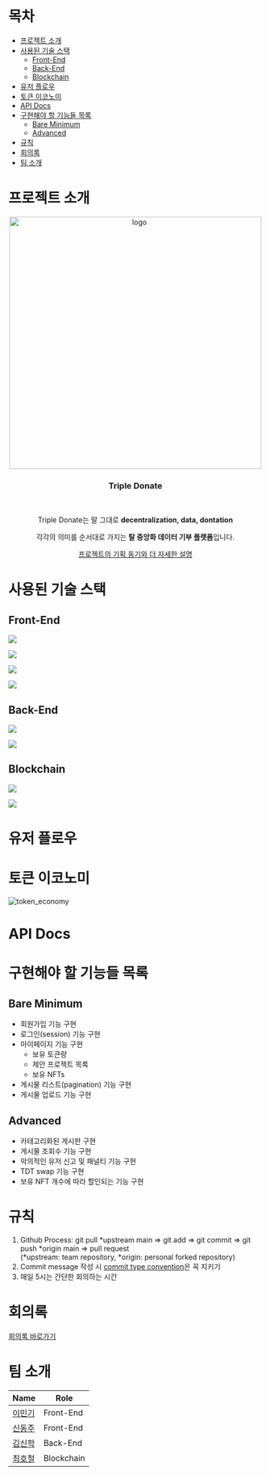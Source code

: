 # 목차

- [프로젝트 소개](#프로젝트-소개)
- [사용된 기술 스택](#사용된-기술-스택)
  - [Front-End](#front-end)
  - [Back-End](#back-end)
  - [Blockchain](#blockchain)
- [유저 플로우](#유저-플로우)
- [토큰 이코노미](#토큰-이코노미)
- [API Docs](#api-docs)
- [구현해야 할 기능들 목록](#구현해야-할-기능들-목록)
  - [Bare Minimum](#bare-minimum)
  - [Advanced](#advanced)
- [규칙](#규칙)
- [회의록](#회의록)
- [팀 소개](#팀-소개)

# 프로젝트 소개

<div align="center">
<img src="https://user-images.githubusercontent.com/60258527/157661452-39133fd7-7a88-4705-83b6-e3a33521b5d5.png" alt="logo" width="500">
<h3>Triple Donate</h3>
<br>
<p>Triple Donate는 말 그대로 <b>decentralization, data, dontation</b></p>
<p>각각의 의미를 순서대로 가지는 <b>탈 중앙화 데이터 기부 플랫폼</b>입니다.</p>

[프로젝트의 기획 동기와 더 자세한 설명](./introduction_detail.md)

</div>

# 사용된 기술 스택

## Front-End

![](https://img.shields.io/badge/front_end-javascript-yellow?style=for-the-badge&logo=javascript)

![](https://img.shields.io/badge/front_end-react-skyblue?style=for-the-badge&logo=react)

![](https://img.shields.io/badge/front_end-mui-blue?style=for-the-badge&logo=mui)

![](https://img.shields.io/badge/💅%20front_end-styled_components-purple?style=for-the-badge)

## Back-End

![](https://img.shields.io/badge/back_end-express-green?style=for-the-badge&logo=express)

![](https://img.shields.io/badge/back_end-mongodb-olive?style=for-the-badge&logo=mongodb)

## Blockchain

![](https://img.shields.io/badge/blockchain-solidity-red?style=for-the-badge&logo=solidity)

![](https://img.shields.io/badge/blockchain-caver_js-orange?style=for-the-badge)

# 유저 플로우

# 토큰 이코노미

![token_economy](https://user-images.githubusercontent.com/60258527/158715597-dfc0a36c-fe14-4f79-af9b-74192f4d5cf2.jpg)

# API Docs

# 구현해야 할 기능들 목록

## Bare Minimum

- 회원가입 기능 구현
- 로그인(session) 기능 구현
- 마이페이지 기능 구현
  - 보유 토큰량
  - 제안 프로젝트 목록
  - 보유 NFTs
- 게시물 리스트(pagination) 기능 구현
- 게시물 업로드 기능 구현

## Advanced

- 카테고리화된 게시판 구현
- 게시물 조회수 기능 구현
- 악의적인 유저 신고 및 패널티 기능 구현
- TDT swap 기능 구현
- 보유 NFT 개수에 따라 할인되는 기능 구현

# 규칙

1. Github Process: git pull *upstream main => git add => git commit => git push *origin main => pull request
   <br>
   (*upstream: team repository, *origin: personal forked repository)
2. Commit message 작성 시 [commit type convention](https://github.com/pvdlg/conventional-commit-types)은 꼭 지키기
3. 매일 5시는 간단한 회의하는 시간

# 회의록

[회의록 바로가기](./meeting_minutes.md)

# 팀 소개

<table>
	<thead>
		<tr>
			<th>Name</th>
			<th>Role</th>
		</tr>
	</thead>
	<tbody>
		<tr>
			<td>
				<a href="https://github.com/mingi3442">이민기</a>
			</td>
			<td>Front-End</td>
		</tr>
		<tr>
			<td>
				<a href="https://github.com/djshinnn">신동주</a>
			</td>
			<td>Front-End</td>
		</tr>
		<tr>
			<td>
				<a href="https://github.com/Colvet">김신학</a>
			</td>
			<td>Back-End</td>
		</tr>
		<tr>
			<td>
				<a href="https://github.com/choihocheol">최호철</a>
			</td>
			<td>Blockchain</td>
		</tr>
	</tbody>
</table>
